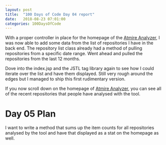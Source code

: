 ```yaml
---
layout: post
title:  "100 Days of Code Day 04 report"
date:   2018-08-23 07:01:00
categories: 100DaysOfCode
---
```


With a proper controller in place for the homepage of the [Atmire Analyzer](https://analyzer.atmire.com), I was now able to add some data from the list of repositories I have in the back end. The repository list class already had a method of pulling repositories from a specific date range. Went ahead and pulled the repositories from the last 12 months.

Dove into the index.jsp and the JSTL tag library again to see how I could iterate over the list and have them displayed. Still very rough around the edges but I managed to ship this first rudimentary version.

If you now scroll down on the homepage of [Atmire Analyzer](https://analyzer.atmire.com), you can see all of the recent repositories that people have analysed with the tool.
  
# Day 05 Plan

I want to write a method that sums up the item counts for all repositories analysed by the tool and have that displayed as a stat on the homepage as well.